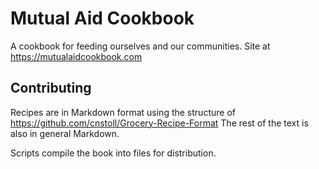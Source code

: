 # Mutual Aid Cookbook
A cookbook for feeding ourselves and our communities. Site at https://mutualaidcookbook.com

## Contributing
Recipes are in Markdown format using the structure of https://github.com/cnstoll/Grocery-Recipe-Format
The rest of the text is also in general Markdown.

Scripts compile the book into files for distribution.
